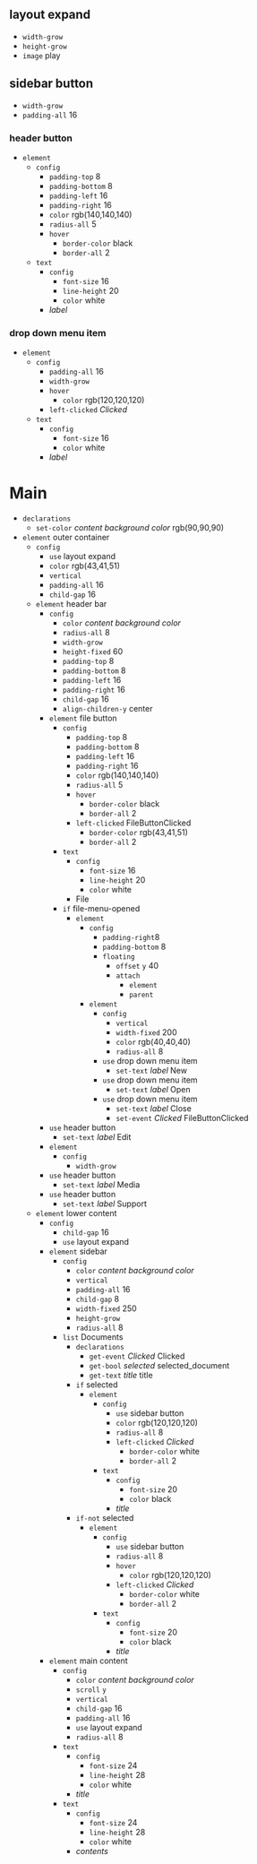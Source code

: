 
## layout expand
- `width-grow`
- `height-grow`
- `image` play

## sidebar button
- `width-grow`
- `padding-all` 16

### header button
- `element`
    - `config`
        - `padding-top` 8
        - `padding-bottom` 8
        - `padding-left` 16
        - `padding-right` 16
        - `color` rgb(140,140,140)
        - `radius-all` 5
        - `hover`
            - `border-color` black
            - `border-all` 2
    - `text`
        - `config`
            - `font-size` 16
            - `line-height` 20
            - `color` white
        - *label*

### drop down menu item
- `element`
    - `config`
        - `padding-all` 16
        - `width-grow`
        - `hover`
            - `color` rgb(120,120,120)
        - `left-clicked` *Clicked*
    - `text`
        - `config`
            - `font-size` 16
            - `color` white
        - *label*

# Main
- `declarations`
    - `set-color` *content background color* rgb(90,90,90)
- `element` outer container
    - `config`
        - `use` layout expand
        - `color` rgb(43,41,51)
        - `vertical`
        - `padding-all` 16
        - `child-gap` 16
    - `element` header bar
        - `config`
            - `color` *content background color*
            - `radius-all` 8
            - `width-grow`
            - `height-fixed` 60
            - `padding-top` 8
            - `padding-bottom` 8
            - `padding-left` 16
            - `padding-right` 16
            - `child-gap` 16
            - `align-children-y` center
        - `element` file button
            - `config`
                - `padding-top` 8
                - `padding-bottom` 8
                - `padding-left` 16
                - `padding-right` 16
                - `color` rgb(140,140,140)
                - `radius-all` 5
                - `hover`
                    - `border-color` black
                    - `border-all` 2
                - `left-clicked` FileButtonClicked
                    - `border-color` rgb(43,41,51)
                    - `border-all` 2
            - `text`
                - `config`
                    - `font-size` 16
                    - `line-height` 20
                    - `color` white
                - File
            - `if` file-menu-opened
                - `element`
                    - `config`
                        - `padding-right`8
                        - `padding-bottom` 8
                        - `floating`
                            - `offset` `y` 40
                            - `attach`
                                - `element`
                                - `parent`
                    - `element`
                        - `config`
                            - `vertical`
                            - `width-fixed` 200
                            - `color` rgb(40,40,40)
                            - `radius-all` 8
                        - `use` drop down menu item
                            - `set-text` *label* New
                        - `use` drop down menu item
                            - `set-text` *label* Open
                        - `use` drop down menu item
                            - `set-text` *label* Close
                            - `set-event` *Clicked* FileButtonClicked
        - `use` header button
            - `set-text` *label* Edit
        - `element`
            - `config`
                - `width-grow`
        - `use` header button
            - `set-text` *label* Media
        - `use` header button
            - `set-text` *label* Support
    - `element` lower content
        - `config`
            - `child-gap` 16
            - `use` layout expand
        - `element` sidebar
            - `config`
                - `color` *content background color*
                - `vertical`
                - `padding-all` 16
                - `child-gap` 8
                - `width-fixed` 250
                - `height-grow`
                - `radius-all` 8
            - `list` Documents
                - `declarations`
                    - `get-event` *Clicked* Clicked
                    - `get-bool` *selected* selected_document
                    - `get-text` *title* title
                - `if` selected
                    - `element`
                        - `config`
                            - `use` sidebar button
                            - `color` rgb(120,120,120)
                            - `radius-all` 8
                            - `left-clicked` *Clicked*
                                - `border-color` white
                                - `border-all` 2
                        - `text`
                            - `config`
                                - `font-size` 20
                                - `color` black
                            - *title*
                - `if-not` selected
                    - `element`
                        - `config`
                            - `use` sidebar button
                            - `radius-all` 8
                            - `hover`
                                - `color` rgb(120,120,120)
                            - `left-clicked` *Clicked*
                                - `border-color` white
                                - `border-all` 2
                        - `text`
                            - `config`
                                - `font-size` 20
                                - `color` black
                            - *title*
        - `element` main content
            - `config`
                - `color` *content background color*
                - `scroll` `y`
                - `vertical`
                - `child-gap` 16
                - `padding-all` 16
                - `use` layout expand
                - `radius-all` 8
            - `text`
                - `config`
                    - `font-size` 24
                    - `line-height` 28
                    - `color` white
                - *title*
            - `text`
                - `config`
                    - `font-size` 24
                    - `line-height` 28
                    - `color` white
                - *contents*